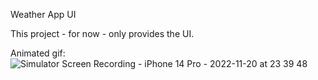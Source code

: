 Weather App UI

This project - for now - only provides the UI.

Animated gif:
![Simulator Screen Recording - iPhone 14 Pro - 2022-11-20 at 23 39 48](https://user-images.githubusercontent.com/97634053/202925058-43d5f865-22fe-4f3b-9280-5a987d356d75.gif)

